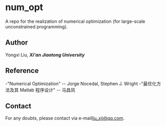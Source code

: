 # num_opt
A repo for the realization of numerical optimization (for large-scale unconstrained programming).

## Author

Yongxi Liu, ***Xi'an Jiaotong University***

## Reference

-"Numerical Optimization" -- Jorge Nocedal, Stephen J. Wright
-"最优化方法及其 Matlab 程序设计" -- 马昌凤

## Contact

For any doubts, please contact via e-mail<liu_xii@qq.com>.